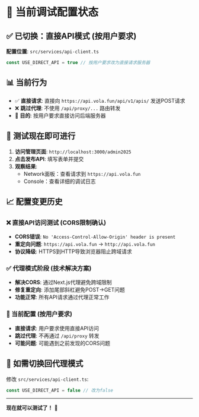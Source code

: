 # 🚀 当前调试配置状态

## ✅ 已切换：直接API模式 (按用户要求)

**配置位置**: `src/services/api-client.ts`
```typescript
const USE_DIRECT_API = true // 按用户要求改为直接请求服务器
```

## 📊 当前行为
- ✅ **直接请求**: 直接向 `https://api.vola.fun/api/v1/apis/` 发送POST请求
- ❌ **跳过代理**: 不使用 `/api/proxy/...` 路由转发
- 🎯 **目的**: 按用户要求直接访问后端服务器

## 🧪 测试现在即可进行

1. **访问管理页面**: `http://localhost:3000/admin2025`
2. **点击发布API**: 填写表单并提交  
3. **观察结果**:
   - Network面板：查看请求到 `https://api.vola.fun`
   - Console：查看详细的调试日志

## 📈 配置变更历史

### ❌ 直接API访问测试 (CORS限制确认)
- **CORS错误**: `No 'Access-Control-Allow-Origin' header is present`
- **重定向问题**: `https://api.vola.fun` → `http://api.vola.fun`
- **协议降级**: HTTPS到HTTP导致浏览器阻止跨域请求

### ✅ 代理模式阶段 (技术解决方案)
- **解决CORS**: 通过Next.js代理避免跨域限制
- **修复重定向**: 添加尾部斜杠避免POST→GET问题
- **功能正常**: 所有API请求通过代理正常工作

### 🎯 当前配置 (按用户要求)
- **直接请求**: 用户要求使用直接API访问
- **跳过代理**: 不再通过 `/api/proxy` 转发
- **可能问题**: 可能遇到之前发现的CORS问题

## 🔄 如需切换回代理模式

修改 `src/services/api-client.ts`:
```typescript
const USE_DIRECT_API = false // 改为false
```

---

**现在就可以测试了！** 🚀
